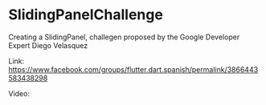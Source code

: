 # SlidingPanelChallenge

Creating a SlidingPanel, challegen proposed by the Google Developer Expert Diego Velasquez

Link: https://www.facebook.com/groups/flutter.dart.spanish/permalink/3866443583438298

Video: 
